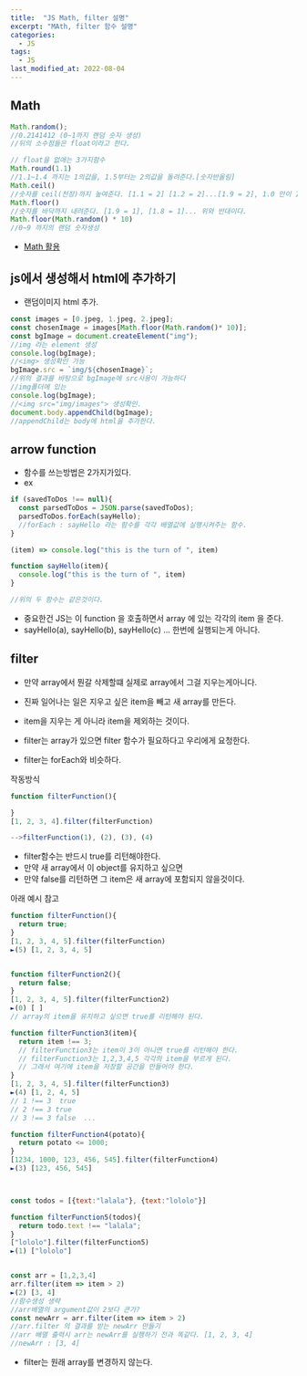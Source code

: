 ```yaml
---
title:  "JS Math, filter 설명"
excerpt: "MAth, filter 함수 설명"
categories:
  - JS
tags:
  - JS
last_modified_at: 2022-08-04
---
```


## Math

```js
Math.random();
//0.2141412 (0~1까지 랜덤 숫자 생성)
//뒤의 소수점들은 float이라고 한다.

// float을 없애는 3가지함수
Math.round(1.1)
//1.1~1.4 까지는 1의값을, 1.5부터는 2의값을 돌려준다.[숫자반올림]
Math.ceil()
//숫자를 ceil(천장)까지 높여준다. [1.1 = 2] [1.2 = 2]...[1.9 = 2], 1.0 만이 1이 될수있다.
Math.floor()
//숫자를 바닥까지 내려준다. [1.9 = 1], [1.8 = 1]... 위와 반대이다.
Math.floor(Math.random() * 10)
//0~9 까지의 랜덤 숫자생성
```
- [Math 활용](https://developer.mozilla.org/ko/docs/Web/JavaScript/Reference/Global_Objects/Math)

## js에서 생성해서 html에 추가하기

- 랜덤이미지 html 추가.  


```js
const images = [0.jpeg, 1.jpeg, 2.jpeg];
const chosenImage = images[Math.floor(Math.random()* 10)];
const bgImage = document.createElement("img");
//img 라는 element 생성
console.log(bgImage);
//<img> 생성확인 가능 
bgImage.src = `img/${chosenImage}`;
//위의 결과를 바탕으로 bgImage에 src사용이 가능하다
//img폴더에 있는 
console.log(bgImage); 
//<img src="img/images"> 생성확인.
document.body.appendChild(bgImage);
//appendChild는 body에 html을 추가한다.
```
## arrow function
- 함수를 쓰는방법은 2가지가있다.
- ex


```js
if (savedToDos !== null){
  const parsedToDos = JSON.parse(savedToDos);
  parsedToDos.forEach(sayHello);
  //forEach : sayHello 라는 함수를 각각 배열값에 실행시켜주는 함수.
}

(item) => console.log("this is the turn of ", item)

function sayHello(item){
  console.log("this is the turn of ", item)
}

//위의 두 함수는 같은것이다.

```
- 중요한건 JS는 이 function 을 호출하면서 array 에 있는 각각의 item 을 준다.
- sayHello(a), sayHello(b), sayHello(c) ... 한번에 실행되는게 아니다.


## filter

- 만약 array에서 뭔갈 삭제할떄 실제로 array에서 그걸 지우는게아니다.
- 진짜 일어나는 일은 지우고 싶은 item을 빼고 새 array를 만든다.
- item을 지우는 게 아니라 item을 제외하는 것이다.

- filter는 array가 있으면 filter 함수가 필요하다고 우리에게 요청한다.
- filter는 forEach와 비슷하다.

작동방식

```js
function filterFunction(){

}
[1, 2, 3, 4].filter(filterFunction)

-->filterFunction(1), (2), (3), (4)

```

- filter함수는 반드시 true를 리턴해야한다. 
- 만약 새 array에서 이 object를 유지하고 싶으면
- 만약 false를 리턴하면 그 item은 새 array에 포함되지 않을것이다.
  
아래 예시 참고

```js
function filterFunction(){
  return true;
}
[1, 2, 3, 4, 5].filter(filterFunction)
►(5) [1, 2, 3, 4, 5]


function filterFunction2(){
  return false;
}
[1, 2, 3, 4, 5].filter(filterFunction2)
►(0) [ ]
// array의 item을 유지하고 싶으면 true를 리턴해야 된다.

function filterFunction3(item){
  return item !== 3;
  // filterFunction3는 item이 3이 아니면 true를 리턴해야 한다.
  // filterFunction3는 1,2,3,4,5 각각의 item을 부르게 된다.
  // 그래서 여기에 item을 저장할 공간을 만들어야 한다.
}
[1, 2, 3, 4, 5].filter(filterFunction3)
►(4) [1, 2, 4, 5]
// 1 !== 3  true
// 2 !== 3 true
// 3 !== 3 false  ...

function filterFunction4(potato){
  return potato <= 1000;
}
[1234, 1000, 123, 456, 545].filter(filterFunction4)
►(3) [123, 456, 545]



const todos = [{text:"lalala"}, {text:"lololo"}]

function filterFunction5(todos){
  return todo.text !== "lalala";
}
["lololo"].filter(filterFunction5)
►(1) ["lololo"]


const arr = [1,2,3,4]
arr.filter(item => item > 2)
►(2) [3, 4]
//함수생성 생략
//arr배열의 argument값이 2보다 큰가?
const newArr = arr.filter(item => item > 2)
//arr.filter 의 결과를 받는 newArr 만들기
//arr 배열 출력시 arr는 newArr를 실행하기 전과 똑같다. [1, 2, 3, 4]
//newArr : [3, 4]
```
- filter는 원래 array를 변경하지 않는다.
